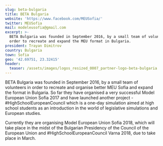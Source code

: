 ```yaml
---
slug: beta-bulgaria
title: BETA Bulgaria
website: 'https://www.facebook.com/MEUSofia/'
twitter: MEUSofia
mail: modeleusofia@gmail.com
excerpt: >-
  BETA Bulgaria was founded in September 2016, by a small team of volunteers in
  order to recreate and expand the MEU format in Bulgaria.
president: Trayan Dimitrov
country: Bulgaria
town: Sofia
geo: '42.69751, 23.32415'
header:
  teaser: /assets/images/logos_resized_0007_partner-logo-beta-bulgaria.png
---
```

BETA Bulgaria was founded in September 2016, by a small team of volunteers in order to recreate and organise better MEU Sofia and expand the format in Bulgaria. So far they have organised a very successful Model European Union Sofia 2017 and have launched another project - #HighSchoolEuropeanCouncil which is a one-day simulation aimed at high school students as an introduction in the world of legislative simulations and European studies.

Currently they are organising Model European Union Sofia 2018, which will take place in the midst of the Bulgarian Presidency of the Council of the European Union and #HighSchoolEuropeanCouncil Varna 2018, due to take place in March.

